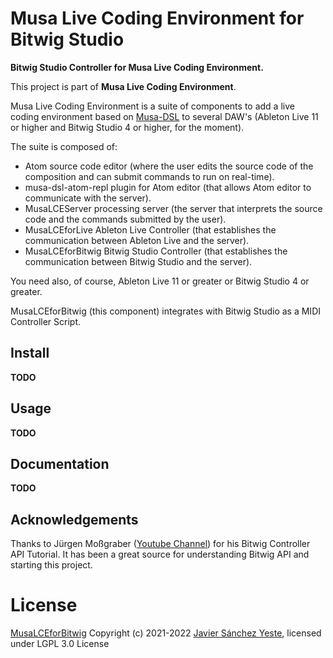 # Musa Live Coding Environment for Bitwig Studio

**Bitwig Studio Controller for Musa Live Coding Environment.**

This project is part of **Musa Live Coding Environment**.

Musa Live Coding Environment is a suite of components to add a live coding environment based on [Musa-DSL](https://github.com/javier-sy/musa-dsl) to several DAW's (Ableton Live 11 or higher and Bitwig Studio 4 or higher, for the moment).

The suite is composed of:
- Atom source code editor (where the user edits the source code of the composition and can submit commands to run on real-time).
- musa-dsl-atom-repl plugin for Atom editor (that allows Atom editor to communicate with the server).
- MusaLCEServer processing server (the server that interprets the source code and the commands submitted by the user).
- MusaLCEforLive Ableton Live Controller (that establishes the communication between Ableton Live and the server).
- MusaLCEforBitwig Bitwig Studio Controller (that establishes the communication between Bitwig Studio and the server).

You need also, of course, Ableton Live 11 or greater or Bitwig Studio 4 or greater.

MusaLCEforBitwig (this component) integrates with Bitwig Studio as a MIDI Controller Script.

## Install
**TODO**

## Usage
**TODO**

## Documentation
**TODO**

## Acknowledgements

Thanks to Jürgen Moßgraber ([Youtube Channel](https://www.youtube.com/channel/UCMgtq3iKqYamt9C-xbxwjTA)) for his Bitwig Controller API Tutorial. It has been a great source for understanding Bitwig API and starting this project.


# License

[MusaLCEforBitwig](https://github.com/javier-sy/MusaLCEforBitwig) Copyright (c) 2021-2022 [Javier Sánchez Yeste](https://yeste.studio), licensed under LGPL 3.0 License